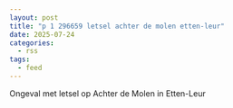 ```yaml
---
layout: post
title: "p 1 296659 letsel achter de molen etten-leur"
date: 2025-07-24
categories: 
  - rss
tags: 
  - feed
---
```


Ongeval met letsel op Achter de Molen in Etten-Leur
